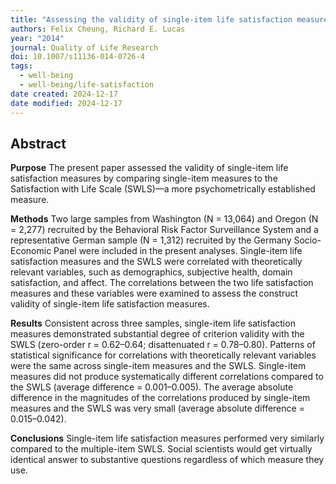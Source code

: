 ```yaml
---
title: "Assessing the validity of single-item life satisfaction measures: Results from three large samples"
authors: Felix Cheung, Richard E. Lucas
year: "2014"
journal: Quality of Life Research
doi: 10.1007/s11136-014-0726-4
tags:
  - well-being
  - well-being/life-satisfaction
date created: 2024-12-17
date modified: 2024-12-17
---
```


## Abstract

**Purpose** The present paper assessed the validity of single-item life satisfaction measures by comparing single-item measures to the Satisfaction with Life Scale (SWLS)—a more psychometrically established measure.

**Methods** Two large samples from Washington (N = 13,064) and Oregon (N = 2,277) recruited by the Behavioral Risk Factor Surveillance System and a representative German sample (N = 1,312) recruited by the Germany Socio-Economic Panel were included in the present analyses. Single-item life satisfaction measures and the SWLS were correlated with theoretically relevant variables, such as demographics, subjective health, domain satisfaction, and affect. The correlations between the two life satisfaction measures and these variables were examined to assess the construct validity of single-item life satisfaction measures.

**Results** Consistent across three samples, single-item life satisfaction measures demonstrated substantial degree of criterion validity with the SWLS (zero-order r = 0.62–0.64; disattenuated r = 0.78–0.80). Patterns of statistical significance for correlations with theoretically relevant variables were the same across single-item measures and the SWLS. Single-item measures did not produce systematically different correlations compared to the SWLS (average difference = 0.001–0.005). The average absolute difference in the magnitudes of the correlations produced by single-item measures and the SWLS was very small (average absolute difference = 0.015–0.042).

**Conclusions** Single-item life satisfaction measures performed very similarly compared to the multiple-item SWLS. Social scientists would get virtually identical answer to substantive questions regardless of which measure they use.
